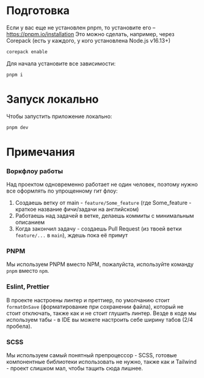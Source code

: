 # Подготовка

Если у вас еще не установлен pnpm, то установите его – https://pnpm.io/installation
Это можно сделать, например, через Corepack (есть у каждого, у кого установлена Node.js v16.13+)

```bash
corepack enable
```

Для начала установите все зависимости:

```bash
pnpm i
```

# Запуск локально

Чтобы запустить приложение локально:

```bash
pnpm dev
```

# Примечания

### Воркфлоу работы

Над проектом одновременно работает не один человек, поэтому нужно все оформлять по упрощенному гит флоу:

1. Создаешь ветку от main - `feature/Some_feature` (где Some_feature - краткое название фичи/задачи на английском)
2. Работаешь над задачей в ветке, делаешь коммиты с минимальным описанием
3. Когда закончил задачу - создаешь Pull Request (из твоей ветки `feature/...` в `main`), ждешь пока её примут

### PNPM

Мы используем PNPM вместо NPM, пожалуйста, используйте команду `pnpm` вместо `npm`.

### Eslint, Prettier

В проекте настроены линтер и преттиер, по умолчанию стоит `formatOnSave` (форматирование при сохранении файла), который
не стоит отключать, также как и не стоит глушить линтер.
Везде в коде мы используем табы - в IDE вы можете настроить себе ширину табов (2/4 пробела).

### SCSS

Мы используем самый понятный препроцессор - SCSS, готовые компонентные библиотеки использовать не нужно, также как и Tailwind - проект слишком мал, чтобы тащить сюда лишнее.
